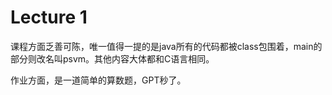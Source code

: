 # Lecture 1

课程方面乏善可陈，唯一值得一提的是java所有的代码都被class包围着，main的部分则改名叫psvm。其他内容大体都和C语言相同。

作业方面，是一道简单的算数题，GPT秒了。